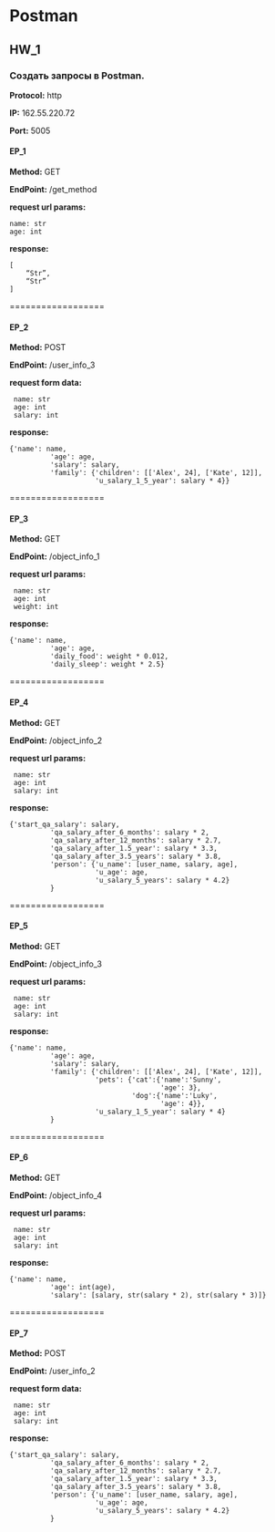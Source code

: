 # Postman

## HW_1

### Создать запросы в Postman.

**Protocol:** http

**IP:** 162.55.220.72

**Port:** 5005


#### EP_1

**Method:** GET

**EndPoint:** /get_method

**request url params:** 

 ```
 name: str
 age: int
 ```

**response:** 

```
[
    “Str”, 
    “Str”
]
```

==================

#### EP_2

**Method:** POST

**EndPoint:** /user_info_3

**request form data:**

```
 name: str
 age: int
 salary: int
 ```

**response:**

```
{'name': name,
          'age': age,
          'salary': salary,
          'family': {'children': [['Alex', 24], ['Kate', 12]],
                     'u_salary_1_5_year': salary * 4}}
```

                     


==================

#### EP_3
**Method:** GET

**EndPoint:** /object_info_1

**request url params:**

```
 name: str
 age: int
 weight: int
```

**response:**

```
{'name': name,
          'age': age,
          'daily_food': weight * 0.012,
          'daily_sleep': weight * 2.5}
```


==================

#### EP_4
**Method:** GET

**EndPoint:** /object_info_2

**request url params:**

```
 name: str
 age: int
 salary: int
```

**response:**

```
{'start_qa_salary': salary,
          'qa_salary_after_6_months': salary * 2,
          'qa_salary_after_12_months': salary * 2.7,
          'qa_salary_after_1.5_year': salary * 3.3,
          'qa_salary_after_3.5_years': salary * 3.8,
          'person': {'u_name': [user_name, salary, age],
                     'u_age': age,
                     'u_salary_5_years': salary * 4.2}
          }
```


==================

#### EP_5
**Method:** GET

**EndPoint:** /object_info_3

**request url params:**

```
 name: str
 age: int
 salary: int
```

**response:**

```
{'name': name,
          'age': age,
          'salary': salary,
          'family': {'children': [['Alex', 24], ['Kate', 12]],
                     'pets': {'cat':{'name':'Sunny',
                                     'age': 3},
                              'dog':{'name':'Luky',
                                     'age': 4}},
                     'u_salary_1_5_year': salary * 4}
          }
```


==================

#### EP_6

**Method:** GET

**EndPoint:** /object_info_4

**request url params:**

```
 name: str
 age: int
 salary: int
```

**response:**

```
{'name': name,
          'age': int(age),
          'salary': [salary, str(salary * 2), str(salary * 3)]}
```


==================

#### EP_7
**Method:** POST

**EndPoint:** /user_info_2

**request form data:**

```
 name: str
 age: int
 salary: int
```

**response:**

```
{'start_qa_salary': salary,
          'qa_salary_after_6_months': salary * 2,
          'qa_salary_after_12_months': salary * 2.7,
          'qa_salary_after_1.5_year': salary * 3.3,
          'qa_salary_after_3.5_years': salary * 3.8,
          'person': {'u_name': [user_name, salary, age],
                     'u_age': age,
                     'u_salary_5_years': salary * 4.2}
          }
```

          
